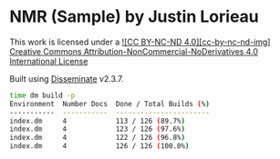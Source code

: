 NMR (Sample) by Justin Lorieau
==============================

This work is licensed under a
[![CC BY-NC-ND 4.0][cc-by-nc-nd-img]][cc-by-nc-nd]
[Creative Commons Attribution-NonCommercial-NoDerivatives 4.0 International License][cc-by-nc-nd]

Built using [Disseminate] v2.3.7.

```bash
time dm build -p
Environment  Number Docs  Done / Total Builds (%)
-----------  -----------  -----------------------
index.dm     4            113 / 126 (89.7%)
index.dm     4            123 / 126 (97.6%)
index.dm     4            122 / 126 (96.8%)
index.dm     4            126 / 126 (100.0%)
```

[Disseminate]: https://github.com/dissemia/disseminate
[cc-by-nc-nd]: https://creativecommons.org/licenses/by-nc-nd/4.0/legalcode
[cc-by-nd-img]: https://licensebuttons.net/l/by-nc-nd/4.0/88x31.png
